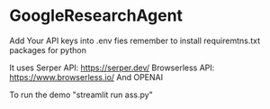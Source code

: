 # GoogleResearchAgent

Add Your API keys into .env fies
remember to install requiremtns.txt packages for python 

It uses 
Serper API: https://serper.dev/
Browserless API: https://www.browserless.io/
And OPENAI


To run the demo "streamlit run ass.py"
